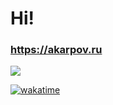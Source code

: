 # Hi!
### <https://akarpov.ru>
<img src="https://visitor-badge.laobi.icu/badge?page_id=Alexander-D-Karpo" />

[![wakatime](https://wakatime.com/badge/user/88d1cbde-21c1-42c0-98a3-b3c83e808037.svg)](https://wakatime.com/@88d1cbde-21c1-42c0-98a3-b3c83e808037)

